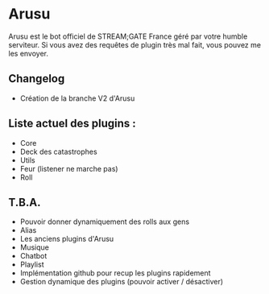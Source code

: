 # Arusu
Arusu est le bot officiel de STREAM;GATE France géré par votre humble serviteur.
Si vous avez des requêtes de plugin très mal fait, vous pouvez me les envoyer.

## Changelog
- Création de la branche V2 d'Arusu

## Liste actuel des plugins :
- Core
- Deck des catastrophes
- Utils
- Feur (listener ne marche pas)
- Roll

## T.B.A.

- Pouvoir donner dynamiquement des rolls aux gens
- Alias
- Les anciens plugins d'Arusu
- Musique
- Chatbot
- Playlist
- Implémentation github pour recup les plugins rapidement
- Gestion dynamique des plugins (pouvoir activer / désactiver)
